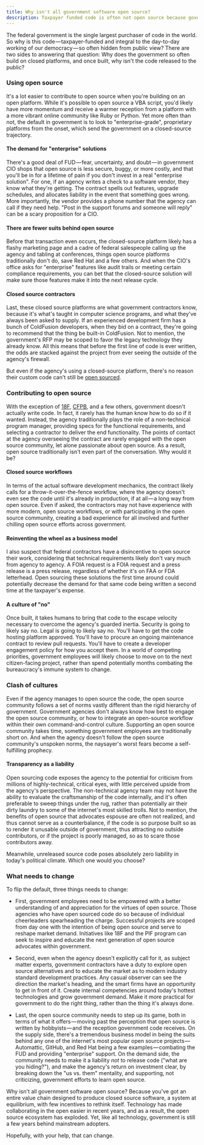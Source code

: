 ```yaml
---
title: Why isn't all government software open source?
description: Taxpayer funded code is often not open source because government prefers closed platforms, is inexperienced with open source workflows and culture, and creates software as part of a predominantly closed-source supply-chain.
---
```


The federal government is the single largest purchaser of code in the world. So why is this code — taxpayer-funded and integral to the day-to-day working of our democracy — so often hidden from public view? There are two sides to answering that question: Why does the government so often build on closed platforms, and once built, why isn't the code released to the public?

### Using open source

It's a lot easier to contribute to open source when you're building on an open platform. While it's possible to open source a VBA script, you'd likely have more momentum and receive a warmer reception from a platform with a more vibrant online community like Ruby or Python. Yet more often than not, the default in government is to look to "enterprise-grade", proprietary platforms from the onset, which send the government on a closed-source trajectory.

#### The demand for "enterprise" solutions

There's a good deal of FUD — fear, uncertainty, and doubt — in government CIO shops that open source is less secure, buggy, or more costly, and that you'll be in for a lifetime of pain if you don't invest in a real "enterprise solution". For one, if an agency writes a check to a software vendor, they know what they're getting. The contract spells out features, upgrade schedules, and allocates liability in the event that something goes wrong. More importantly, the vendor provides a phone number that the agency can call if they need help. "Post in the support forums and someone will reply" can be a scary proposition for a CIO.

#### There are fewer suits behind open source

Before that transaction even occurs, the closed-source platform likely has a flashy marketing page and a cadre of federal salespeople calling up the agency and tabling at conferences, things open source platforms traditionally don't do, save Red Hat and a few others. And when the CIO's office asks for "enterprise" features like audit trails or meeting certain compliance requirements, you can bet that the closed-source solution will make sure those features make it into the next release cycle.

#### Closed source contractors

Last, these closed source platforms are what government contractors know, because it's what's taught in computer science programs, and what they've always been asked to supply. If an experienced development firm has a bunch of ColdFusion developers, when they bid on a contract, they're going to recommend that the thing be built-in ColdFusion. Not to mention, the government's RFP may be scoped to favor the legacy technology they already know. All this means that before the first line of code is ever written, the odds are stacked against the project from ever seeing the outside of the agency's firewall.

But even if the agency's using a closed-source platform, there's no reason their custom code can't still be [open sourced](https://github.com/trending?l=cfm&since=monthly).

### Contributing to open source

With the exception of [18F](https://18f.gsa.gov), [CFPB](http://cfpb.github.io), and a few others, government doesn't actually write code. In fact, it rarely has the human know how to do so if it wanted. Instead, the agency traditionally plays the role of a non-technical program manager, providing specs for the functional requirements, and selecting a contractor to deliver the end functionality. The points of contact at the agency overseeing the contract are rarely engaged with the open source community, let alone passionate about open source. As a result, open source traditionally isn't even part of the conversation. Why would it be?

#### Closed source workflows

In terms of the actual software development mechanics, the contract likely calls for a throw-it-over-the-fence workflow, where the agency doesn't even see the code until it's already in production, if at all — a long way from open source. Even if asked, the contractors may not have experience with more modern, open source workflows, or with participating in the open source community, creating a bad experience for all involved and further chilling open source efforts across government.

#### Reinventing the wheel as a business model

I also suspect that federal contractors have a disincentive to open source their work, considering that technical requirements likely don't vary much from agency to agency. A FOIA request is a FOIA request and a press release is a press release, regardless of whether it's on FAA or FDA letterhead. Open sourcing these solutions the first time around could potentially decrease the demand for that same code being written a second time at the taxpayer's expense.

#### A culture of "no"

Once built, it takes humans to bring that code to the escape velocity necessary to overcome the agency's guarded inertia. Security is going to likely say no. Legal is going to likely say no. You'll have to get the code hosting platform approved. You'll have to procure an ongoing maintenance contract to review pull requests. You'll have to create a developer engagement policy for how you accept them. In a world of competing priorities, government employees will likely choose to move on to the next citizen-facing project, rather than spend potentially months combating the bureaucracy's immune system to change.

### Clash of cultures

Even if the agency manages to open source the code, the open source community follows a set of norms vastly different than the rigid hierarchy of government. Government agencies don't always know how best to engage the open source community, or how to integrate an open-source workflow within their own command-and-control culture. Supporting an open source community takes time, something government employees are traditionally short on. And when the agency doesn't follow the open source community's unspoken norms, the naysayer's worst fears become a self-fulfilling prophecy.

#### Transparency as a liability

Open sourcing code exposes the agency to the potential for criticism from millions of highly-technical, critical eyes, with little perceived upside from the agency's perspective. The non-technical agency team may not have the ability to evaluate the craftsmanship of the code internally, and it's often preferable to sweep things under the rug, rather than potentially air their dirty laundry to some of the internet's most skilled trolls. Not to mention, the benefits of open source that advocates espouse are often not realized, and thus cannot serve as a counterbalance, if the code is so purpose built so as to render it unusable outside of government, thus attracting no outside contributors, or if the project is poorly managed, so as to scare those contributors away.

Meanwhile, unreleased source code poses absolutely zero liability in today's political climate. Which one would you choose?

### What needs to change

To flip the default, three things needs to change:

* First, government employees need to be empowered with a better understanding of and appreciation for the virtues of open source. Those agencies who have open sourced code do so because of individual cheerleaders spearheading the charge. Successful projects are scoped from day one with the intention of being open source and serve to reshape market demand. Initiatives like 18F and the PIF program can seek to inspire and educate the next generation of open source advocates within government.

* Second, even when the agency doesn't explicitly call for it, as subject matter experts, government contractors have a duty to explore open source alternatives and to educate the market as to modern industry standard development practices. Any casual observer can see the direction the market's heading, and the smart firms have an opportunity to get in front of it. Create internal competencies around today's hottest technologies and grow government demand. Make it more practical for government to do the right thing, rather than the thing it's always done.

* Last, the open source community needs to step up its game, both in terms of what it offers — moving past the perception that open source is written by hobbyists — and the reception government code receives. On the supply side, there's a tremendous business model in being the suits behind any one of the internet's most popular open source projects — Automattic, GitHub, and Red Hat being a few examples — combating the FUD and providing "enterprise" support. On the demand side, the community needs to make it a liability *not* to release code ("what are you hiding?"), and make the agency's return on investment clear, by breaking down the "us vs. them" mentality, and supporting, not criticizing, government efforts to learn open source.

Why isn't all government software open source? Because you've got an entire value chain designed to produce closed source software, a system at equilibrium, with few incentives to rethink itself. Technology has made collaborating in the open easier in recent years, and as a result, the open source ecosystem has exploded. Yet, like all technology, government is still a few years behind mainstream adopters.

Hopefully, with your help, that can change.
